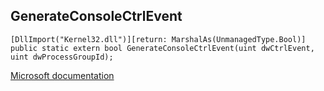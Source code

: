 ## GenerateConsoleCtrlEvent

```
[DllImport("Kernel32.dll")][return: MarshalAs(UnmanagedType.Bool)]
public static extern bool GenerateConsoleCtrlEvent(uint dwCtrlEvent, uint dwProcessGroupId);
```

[Microsoft documentation](https://docs.microsoft.com/en-us/windows/win32/api/processthreadsapi/nf-processthreadsapi-generateconsolectrlevent)
